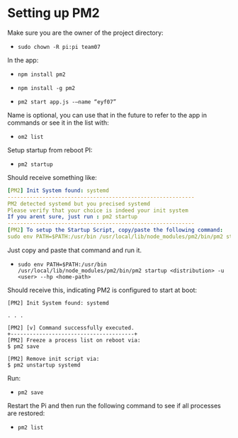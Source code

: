 # Setting up PM2

Make sure you are the owner of the project directory:

-	`sudo chown -R pi:pi team07`

In the app:

- `npm install pm2`

- `npm install -g pm2`

- `pm2 start app.js -–name “eyf07”`

Name is optional, you can use that in the future to refer to the app in commands or see it in the list with:

- `om2 list`



Setup startup from reboot PI:

-	`pm2 startup`

Should receive something like:

```yml
[PM2] Init System found: systemd
-----------------------------------------------------------
PM2 detected systemd but you precised systemd
Please verify that your choice is indeed your init system
If you arent sure, just run : pm2 startup
-----------------------------------------------------------
[PM2] To setup the Startup Script, copy/paste the following command:
sudo env PATH=$PATH:/usr/bin /usr/local/lib/node_modules/pm2/bin/pm2 startup systemd -u ayo --hp /home/ayo*
```

Just copy and paste that command and run it.

-	`sudo env PATH=$PATH:/usr/bin /usr/local/lib/node_modules/pm2/bin/pm2 startup <distribution> -u <user> --hp <home-path>`

Should receive this, indicating PM2 is configured to start at boot:

```
[PM2] Init System found: systemd

. . .

[PM2] [v] Command successfully executed.
+---------------------------------------+
[PM2] Freeze a process list on reboot via:
$ pm2 save

[PM2] Remove init script via:
$ pm2 unstartup systemd
```


Run:

-	`pm2 save`

Restart the Pi and then run the following command to see if all processes are restored:

-	`pm2 list`
